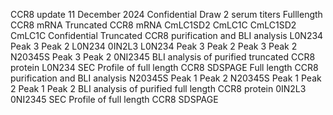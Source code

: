 CCR8 update
11 December 2024
Confidential
Draw 2 serum titers
Fulllength CCR8 mRNA
Truncated CCR8 mRNA
CmLC1SD2
CmLC1C
CmLC1SD2
CmLC1C
Confidential
Truncated CCR8 purification and BLI analysis
L0N234
Peak 3
Peak 2
L0N234
0IN2L3
L0N234
Peak 3
Peak 2
Peak 3
Peak 2
N20345S
Peak 3
Peak 2
0NI2345
BLI analysis of purified truncated CCR8 protein
L0N234
SEC Profile of full length CCR8
SDSPAGE
Full length CCR8 purification and BLI analysis
N20345S
Peak 1
Peak 2
N20345S
Peak 1
Peak 2
Peak 1
Peak 2
BLI analysis of purified full length CCR8 protein
0IN2L3
0NI2345
SEC Profile of full length CCR8
SDSPAGE